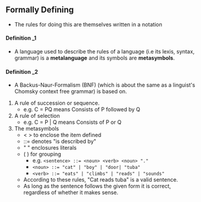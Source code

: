 ## Formally Defining
- The rules for doing this are themselves written in a notation
#### Definition _1
- A language used to describe the rules of a language (i.e its lexis, syntax, grammar) is a **metalanguage** and its symbols are **metasymbols**.
#### Definition _2
- A Backus-Naur-Formalism (BNF) (which is about the same as a linguist's Chomsky context free grammar) is based on.
1. A rule of succession or sequence.
	- e.g.    C = PQ    means Consists of P followed by Q
2. A rule of selection
	- e.g.    C = P | Q   means Consists of P or Q
3. The metasymbols
	- < >   to enclose the item defined
	- ::=    denotes "is described by"
	- "  "   enclosures literals
	- (  )    for grouping
		- e.g. `<sentence> ::= <noun> <verb> <noun> "."`
		-  `<noun> ::= "cat" | "boy" | "door| "tuba"`
		-  `<verb> ::= "eats" | "climbs" | "reads" | "sounds"`
	- According to these rules, "Cat reads tuba" is a valid sentence.
	- As long as the sentence follows the given form it is correct, regardless of whether it makes sense.
